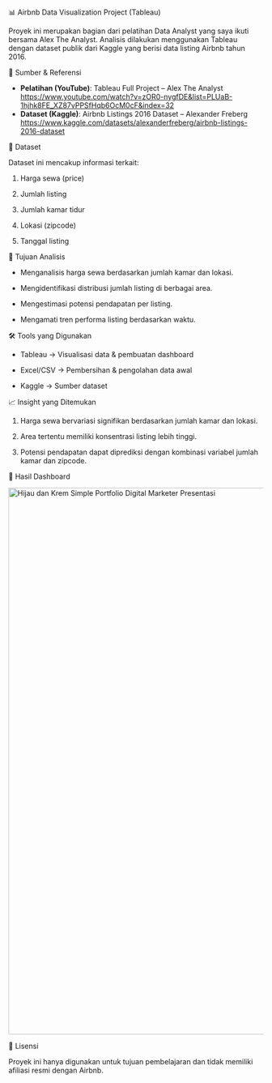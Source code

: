 📊 Airbnb Data Visualization Project (Tableau)

Proyek ini merupakan bagian dari pelatihan Data Analyst yang saya ikuti bersama Alex The Analyst.
Analisis dilakukan menggunakan Tableau dengan dataset publik dari Kaggle yang berisi data listing Airbnb tahun 2016.

📂 Sumber & Referensi
- **Pelatihan (YouTube)**: Tableau Full Project – Alex The Analyst  
  https://www.youtube.com/watch?v=zOR0-nygfDE&list=PLUaB-1hjhk8FE_XZ87vPPSfHqb6OcM0cF&index=32  
- **Dataset (Kaggle)**: Airbnb Listings 2016 Dataset – Alexander Freberg  
  https://www.kaggle.com/datasets/alexanderfreberg/airbnb-listings-2016-dataset  

📂 Dataset

Dataset ini mencakup informasi terkait:

1. Harga sewa (price)

2. Jumlah listing

3. Jumlah kamar tidur

4. Lokasi (zipcode)

5. Tanggal listing

🎯 Tujuan Analisis

- Menganalisis harga sewa berdasarkan jumlah kamar dan lokasi.

- Mengidentifikasi distribusi jumlah listing di berbagai area.

- Mengestimasi potensi pendapatan per listing.

- Mengamati tren performa listing berdasarkan waktu.

🛠 Tools yang Digunakan
- Tableau → Visualisasi data & pembuatan dashboard

- Excel/CSV → Pembersihan & pengolahan data awal

- Kaggle → Sumber dataset

📈 Insight yang Ditemukan

1. Harga sewa bervariasi signifikan berdasarkan jumlah kamar dan lokasi.

2. Area tertentu memiliki konsentrasi listing lebih tinggi.

3. Potensi pendapatan dapat diprediksi dengan kombinasi variabel jumlah kamar dan zipcode.

📸 Hasil Dashboard

<img width="1920" height="1080" alt="Hijau dan Krem Simple Portfolio Digital Marketer Presentasi" src="https://github.com/user-attachments/assets/55bfaa57-a829-4333-adb4-b3c33ed87fbc" />


📜 Lisensi

Proyek ini hanya digunakan untuk tujuan pembelajaran dan tidak memiliki afiliasi resmi dengan Airbnb.

